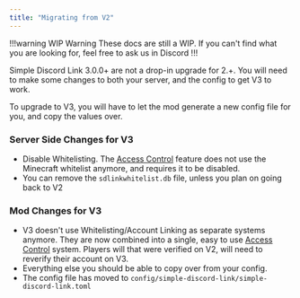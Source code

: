```yaml
---
title: "Migrating from V2"
---
```

!!!warning WIP Warning
These docs are still a WIP. If you can't find what you are looking for, feel free to ask us in Discord
!!!


Simple Discord Link 3.0.0+ are not a drop-in upgrade for 2.+. You will need to make some changes to both your server, and the config to get V3 to work.

To upgrade to V3, you will have to let the mod generate a new config file for you, and copy the values over.

### Server Side Changes for V3

* Disable Whitelisting. The [Access Control](./features/whitelisting.md) feature does not use the Minecraft whitelist anymore, and requires it to be disabled.
* You can remove the `sdlinkwhitelist.db` file, unless you plan on going back to V2

### Mod Changes for V3

* V3 doesn't use Whitelisting/Account Linking as separate systems anymore. They are now combined into a single, easy to use [Access Control](./features/whitelisting.md) system. Players will that were verified on V2, will need to reverify their account on V3.
* Everything else you should be able to copy over from your config.
* The config file has moved to `config/simple-discord-link/simple-discord-link.toml`